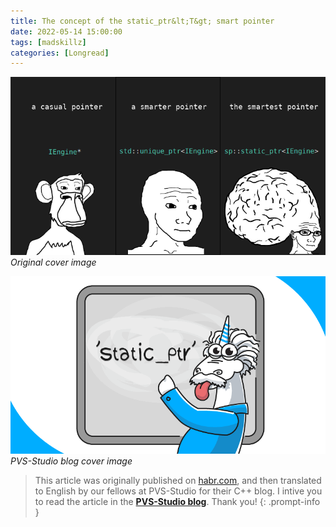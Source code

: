 ```yaml
---
title: The concept of the static_ptr&lt;T&gt; smart pointer
date: 2022-05-14 15:00:00
tags: [madskillz]
categories: [Longread]
---
```


![](/assets/img/posts/2022-05-14/orig-cover.png)
_Original cover image_

![](/assets/img/posts/2022-05-14/pvs-cover.png)
_PVS-Studio blog cover image_

> This article was originally published on [habr.com](https://habr.com/ru/post/665632/), and then translated to English
by our fellows at PVS-Studio for their C++ blog.
I intive you to read the article in the [**PVS-Studio blog**](https://pvs-studio.com/en/blog/posts/cpp/0983/). Thank you!
{: .prompt-info }
